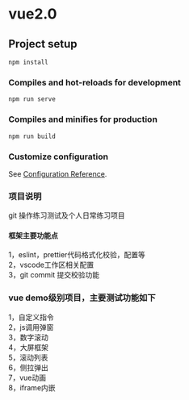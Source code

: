 # vue2.0

## Project setup

```
npm install
```
### Compiles and hot-reloads for development

```
npm run serve
```

### Compiles and minifies for production

```
npm run build
```

### Customize configuration
See [Configuration Reference](https://cli.vuejs.org/config/).


### 项目说明
git 操作练习测试及个人日常练习项目
#### 框架主要功能点
1，eslint，prettier代码格式化校验，配置等</br>
2，vscode工作区相关配置</br>
3，git commit 提交校验功能</br>


### vue demo级别项目，主要测试功能如下
1，自定义指令</br>
2，js调用弹窗</br>
3，数字滚动</br>
4，大屏框架</br>
5，滚动列表</br>
6，侧拉弹出</br>
7，vue动画</br>
8，iframe内嵌</br>

